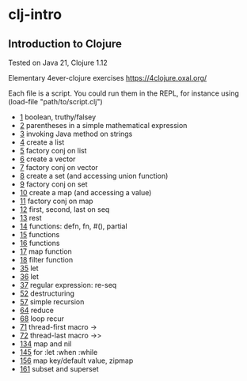 # clj-intro
## Introduction to Clojure

Tested on Java 21, Clojure 1.12

Elementary 4ever-clojure exercises
https://4clojure.oxal.org/

Each file is a script. You could run them in the REPL, for instance using (load-file "path/to/script.clj")

- [1](p001.clj) boolean, truthy/falsey
- [2](p002.clj) parentheses in a simple mathematical expression
- [3](p003.clj) invoking Java method on strings
- [4](p004.clj) create a list
- [5](p005.clj) factory conj on list
- [6](p006.clj) create a vector
- [7](p007.clj) factory conj on vector
- [8](p008.clj) create a set (and accessing union function)
- [9](p009.clj) factory conj on set
- [10](p010.clj) create a map (and accessing a value)
- [11](p011.clj) factory conj on map
- [12](p012.clj) first, second, last on seq
- [13](p013.clj) rest
- [14](p014.clj) functions: defn, fn, #(), partial
- [15](p015.clj) functions
- [16](p016.clj) functions
- [17](p017.clj) map function
- [18](p018.clj) filter function
- [35](p035.clj) let
- [36](p036.clj) let
- [37](p037.clj) regular expression: re-seq
- [52](p052.clj) destructuring
- [57](p057.clj) simple recursion
- [64](p064.clj) reduce
- [68](p068.clj) loop recur
- [71](p071.clj) thread-first macro ->
- [72](p072.clj) thread-last macro ->>
- [134](p134.clj) map and nil
- [145](p145.clj) for :let :when :while
- [156](p156.clj) map key/default value, zipmap
- [161](p161.clj) subset and superset